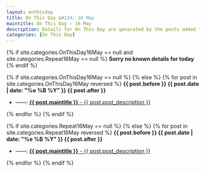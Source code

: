 ```yaml
---
layout: onthisday
title: On This Day &#124; 16 May
maintitle: On This Day — 16 May
description: Details for On This Day are genarated by the posts added to the website so the content is subject to changes/updates over time.
categories: [On This Day]
---
```


{% if site.categories.OnThisDay16May == null and site.categories.Repeat16May == null %}
<strong>Sorry no known details for today</strong>
{% endif %}

{% if site.categories.OnThisDay16May == null %}
{% else %}
{% for post in site.categories.OnThisDay16May reversed %}
<strong>{{ post.before }} {{ post.date | date: "%e %B %Y" }} {{ post.after }}</strong>
<ul>
<li> ——: <a href="{{ post.url }}"><strong>{{ post.maintitle }}</strong> - {{ post.post_description }}</a></li>
</ul>
{% endfor %}
{% endif %}

{% if site.categories.Repeat16May == null %}
{% else %}
{% for post in site.categories.Repeat16May reversed %}
<strong>{{ post.before }} {{ post.date | date: "%e %B %Y" }} {{ post.after }}</strong>
<ul>
<li> ——: <a href="{{ post.url }}"><strong>{{ post.maintitle }}</strong> - {{ post.post_description }}</a></li>
</ul>
{% endfor %}
{% endif %}
